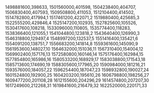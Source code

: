 1498881600,398633,
1501560000,401598,
1504238400,404707,
1506830400,407593,
1509508800,411053,
1512104400,414502,
1514782800,417994,1
1517461200,422071,2
1519880400,425685,3
1522555200,429846,4
1525147200,102935,
1527825600,105526,
1530417600,108218,
1533096000,110805,
1535774400,118283,
1538366400,121055,1
1541044800,123818,2
1543640400,126990,3
1546318800,129497,4
1548997200,132537,5
1551416400,135421,6
1554091200,138751,7
1556683200,141814,8
1559361600,145090,9
1561953600,148027,10
1564632000,151036,11
1567310400,154004,12
1569902400,157176,13
1572580800,160146,14
1575176400,162984,15
1577854800,165986,16
1580533200,168929,17
1583038800,171543,18
1585713600,174690,19
1588305600,177965,20
1590984000,181216,21
1593576000,184057,22
1596254400,187047,23
1598932800,190027,24
1601524800,192900,25
1604203200,195610,26
1606798800,198256,27
1609477200,201108,28
1612155600,204296,29
1614574800,207207,30
1617249600,212268,31
1619841600,216479,32
1622520000,220171,33

